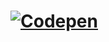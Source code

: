 # [![Codepen](https://img.shields.io/badge/Codepen-000000?style=for-the-badge&logo=codepen&logoColor=white)](https://codepen.io/brightsparks)
